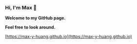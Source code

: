 ### Hi, I'm Max 👋

**Welcome to my GitHub page.**

**Feel free to look around.**

[https://max-y-huang.github.io](https://max-y-huang.github.io)
